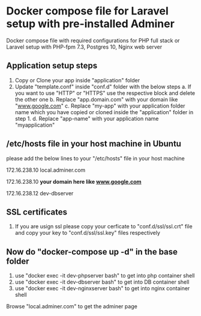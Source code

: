 # Docker compose file for Laravel setup with pre-installed Adminer

Docker compose file with required configurations for PHP full stack or Laravel setup with PHP-fpm 7.3, Postgres 10,  Nginx web server

## Application setup steps
1. Copy or Clone your app inside "application" folder
2. Update "template.conf" inside "conf.d" folder with the below steps
a. If you want to use "HTTP" or "HTTPS" use the respective block and delete the other one
b. Replace "app.domain.com" with your domain like "www.google.com"
c. Replace "my-app" with your application folder name which you have copied or cloned inside the "application" folder in step 1.
d. Replace "app-name" with your application name "myapplication"

## /etc/hosts file in your host machine in Ubuntu
please add the below lines to your "/etc/hosts" file in your host machine

172.16.238.10 local.adminer.com

172.16.238.10 **your domain here like www.google.com**

172.16.238.12 dev-dbserver

## SSL certificates
1. If you are usign ssl please copy your cerficate to "conf.d/ssl/ssl.crt" file and copy your key to "conf.d/ssl/ssl.key" files respectively

## Now do "docker-compose up -d" in the base folder
1. use "docker exec -it dev-phpserver bash" to get into php container shell
2. use "docker exec -it dev-dbserver bash" to get into DB container shell
3. use "docker exec -it dev-nginxserver bash" to get into nginx container shell

Browse "local.adminer.com" to get the adminer page
